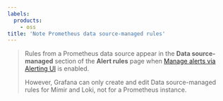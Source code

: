 ```yaml
---
labels:
  products:
    - oss
title: 'Note Prometheus data source-managed rules'
---
```


> Rules from a Prometheus data source appear in the **Data source-managed** section of the **Alert rules** page when [Manage alerts via Alerting UI](ref:shared-configure-prometheus-data-source-alerting) is enabled.
>
> However, Grafana can only create and edit Data source-managed rules for Mimir and Loki, not for a Prometheus instance.
